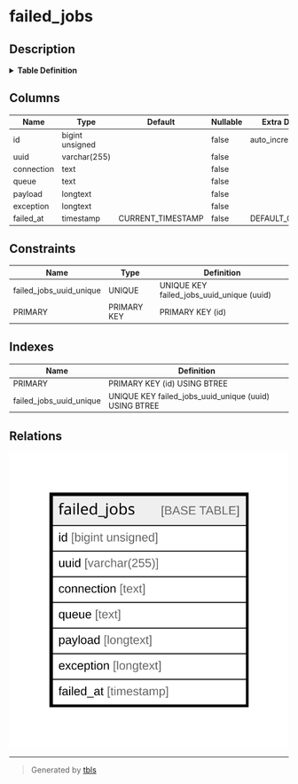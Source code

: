 # failed_jobs

## Description

<details>
<summary><strong>Table Definition</strong></summary>

```sql
CREATE TABLE `failed_jobs` (
  `id` bigint unsigned NOT NULL AUTO_INCREMENT,
  `uuid` varchar(255) COLLATE utf8mb4_unicode_ci NOT NULL,
  `connection` text COLLATE utf8mb4_unicode_ci NOT NULL,
  `queue` text COLLATE utf8mb4_unicode_ci NOT NULL,
  `payload` longtext COLLATE utf8mb4_unicode_ci NOT NULL,
  `exception` longtext COLLATE utf8mb4_unicode_ci NOT NULL,
  `failed_at` timestamp NOT NULL DEFAULT CURRENT_TIMESTAMP,
  PRIMARY KEY (`id`),
  UNIQUE KEY `failed_jobs_uuid_unique` (`uuid`)
) ENGINE=InnoDB DEFAULT CHARSET=utf8mb4 COLLATE=utf8mb4_unicode_ci
```

</details>

## Columns

| Name | Type | Default | Nullable | Extra Definition | Children | Parents | Comment |
| ---- | ---- | ------- | -------- | ---------------- | -------- | ------- | ------- |
| id | bigint unsigned |  | false | auto_increment |  |  |  |
| uuid | varchar(255) |  | false |  |  |  |  |
| connection | text |  | false |  |  |  |  |
| queue | text |  | false |  |  |  |  |
| payload | longtext |  | false |  |  |  |  |
| exception | longtext |  | false |  |  |  |  |
| failed_at | timestamp | CURRENT_TIMESTAMP | false | DEFAULT_GENERATED |  |  |  |

## Constraints

| Name | Type | Definition |
| ---- | ---- | ---------- |
| failed_jobs_uuid_unique | UNIQUE | UNIQUE KEY failed_jobs_uuid_unique (uuid) |
| PRIMARY | PRIMARY KEY | PRIMARY KEY (id) |

## Indexes

| Name | Definition |
| ---- | ---------- |
| PRIMARY | PRIMARY KEY (id) USING BTREE |
| failed_jobs_uuid_unique | UNIQUE KEY failed_jobs_uuid_unique (uuid) USING BTREE |

## Relations

![er](failed_jobs.svg)

---

> Generated by [tbls](https://github.com/k1LoW/tbls)
